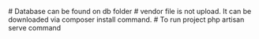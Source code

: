 <p>
# Database can be found on db folder 
# vendor file is not upload. It can be downloaded via composer install command. 
# To run project php artisan serve command 
</p>
